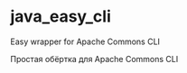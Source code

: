 java_easy_cli
=============

Easy wrapper for Apache Commons CLI

Простая обёртка для Apache Commons CLI

